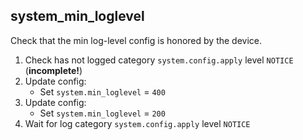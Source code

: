 
## system_min_loglevel

Check that the min log-level config is honored by the device.

1. Check has not logged category `system.config.apply` level `NOTICE` (**incomplete!**)
1. Update config:
    * Set `system.min_loglevel` = `400`
1. Update config:
    * Set `system.min_loglevel` = `200`
1. Wait for log category `system.config.apply` level `NOTICE`
